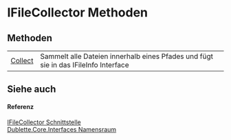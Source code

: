 # IFileCollector Methoden




## Methoden
<table>
<tr>
<td><a href="76c5f4df-d971-6f1b-2c3e-8e6e986972cd">Collect</a></td>
<td>Sammelt alle Dateien innerhalb eines Pfades und fügt sie in das IFileInfo Interface</td></tr>
</table>

## Siehe auch


#### Referenz
<a href="488486e4-d838-12d9-77be-631f084b31e6">IFileCollector Schnittstelle</a>  
<a href="58638396-328c-8342-0d09-e8f5f624b914">Dublette.Core.Interfaces Namensraum</a>  
